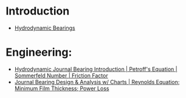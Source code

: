 # Introduction
- [Hydrodynamic Bearings](https://youtu.be/7OY170iaGSA)

# Engineering:
- [Hydrodynamic Journal Bearing Introduction | Petroff's Equation | Sommerfeld Number | Friction Factor](https://youtu.be/UGthutGbDCo)
- [Journal Bearing Design & Analysis w/ Charts | Reynolds Equation; Minimum Film Thickness; Power Loss](https://youtu.be/U6MYvY0ST8Q)
